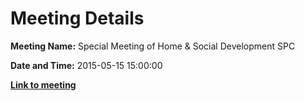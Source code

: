 # Meeting Details

**Meeting Name:** Special Meeting of  Home & Social Development SPC

**Date and Time:** 2015-05-15 15:00:00

**<a href="https://www.limerick.ie/council/whats-on/special-meeting-home-social-development-spc" target="_blank">Link to meeting</a>**
